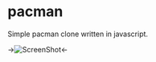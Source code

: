 # pacman
Simple pacman clone written in javascript.

->![ScreenShot](https://cloud.githubusercontent.com/assets/9872709/6670017/afd988a8-cbfc-11e4-94a9-f994ea59089d.png)<-
